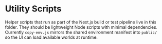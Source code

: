 # Utility Scripts

Helper scripts that run as part of the Next.js build or test pipeline live in
this folder. They should be lightweight Node scripts with minimal dependencies.
Currently `copy-env.js` mirrors the shared environment manifest into `public/`
so the UI can load available worlds at runtime.
